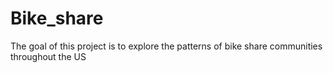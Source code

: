 # Bike_share
The goal of this project is to explore the patterns of bike share communities throughout the US
